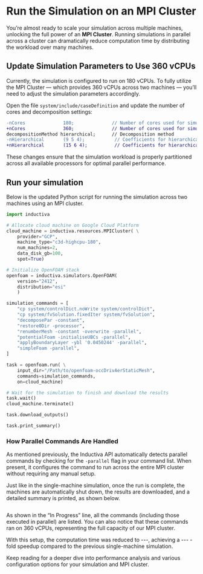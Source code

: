 # Run the Simulation on an MPI Cluster
You’re almost ready to scale your simulation across multiple machines, unlocking the full power of an **MPI Cluster**. 
Running simulations in parallel across a cluster can dramatically reduce computation time by distributing the workload over 
many machines.

## Update Simulation Parameters to Use 360 vCPUs
Currently, the simulation is configured to run on 180 vCPUs. To fully utilize the MPI Cluster — which provides 360 vCPUs across two machines — you’ll need to adjust the simulation parameters accordingly.

Open the file `system/include/caseDefinition` and update the number of cores and decomposition settings:

```diff
-nCores              180;              // Number of cores used for simulation
+nCores              360;              // Number of cores used for simulation
decompositionMethod hierarchical;      // Decomposition method
-nHierarchical       (9 5 4);           // Coefficients for hierarchical decomposition
+nHierarchical       (15 6 4);          // Coefficients for hierarchical decomposition
```

These changes ensure that the simulation workload is properly partitioned across all available processors for optimal parallel performance.

## Run your simulation
Below is the updated Python script for running the simulation across two machines using an MPI cluster.

```python
import inductiva

# Allocate cloud machine on Google Cloud Platform
cloud_machine = inductiva.resources.MPICluster( \
    provider="GCP",
    machine_type="c3d-highcpu-180",
    num_machines=2,
    data_disk_gb=100,
    spot=True)

# Initialize OpenFOAM stack
openfoam = inductiva.simulators.OpenFOAM(
    version="2412",
    distribution="esi"
    )

simulation_commands = [
    "cp system/controlDict.noWrite system/controlDict",
    "cp system/fvSolution.fixedIter system/fvSolution",
    "decomposePar -constant",
    "restore0Dir -processor",
    "renumberMesh -constant -overwrite -parallel",
    "potentialFoam -initialiseUBCs -parallel",
    "applyBoundaryLayer -ybl '0.0450244' -parallel",
    "simpleFoam -parallel",
]

task = openfoam.run( \
    input_dir="/Path/to/openfoam-occDrivAerStaticMesh",
    commands=simulation_commands,
    on=cloud_machine)

# Wait for the simulation to finish and download the results
task.wait()
cloud_machine.terminate()

task.download_outputs()

task.print_summary()
```

### How Parallel Commands Are Handled
As mentioned previously, the Inductiva API automatically detects parallel commands by checking for the `-parallel` flag in your command list. When present, it configures the command to run across the entire MPI cluster without requiring any manual setup.

Just like in the single-machine simulation, once the run is complete, the machines are automatically shut down, the results are downloaded, and a detailed summary is printed, as shown below.

```
```

As shown in the “In Progress” line, all the commands (including those executed in parallel) are listed. You can also notice 
that these commands ran on 360 vCPUs, representing the full capacity of our MPI cluster.

With this setup, the computation time was reduced to ---, achieving a --- -fold speedup compared to the previous single-machine simulation.

Keep reading for a deeper dive into performance analysis and various configuration options for your simulation and MPI cluster.



